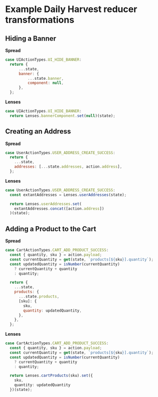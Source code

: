 # Example Daily Harvest reducer transformations

## Hiding a Banner

**Spread**

```javascript
case UIActionTypes.UI_HIDE_BANNER:
  return {
      ...state,
      banner: {
          ...state.banner,
          component: null,
      },
  };
```

**Lenses**

```typescript
case UIActionTypes.UI_HIDE_BANNER:
  return Lenses.bannerComponent.set(null)(state);
```

## Creating an Address

**Spread**

```javascript
case UserActionTypes.USER_ADDRESS_CREATE_SUCCESS:
  return {
    ...state,
    addresses: [...state.addresses, action.address],
  };
```

**Lenses**

```typescript
case UserActionTypes.USER_ADDRESS_CREATE_SUCCESS:
  const extantAddresses = Lenses.userAddresses(state);

  return Lenses.userAddresses.set(
    extantAddresses.concat([action.address])
  )(state);
```

## Adding a Product to the Cart

**Spread**

```javascript
case CartActionTypes.CART_ADD_PRODUCT_SUCCESS:
  const { quantity, sku } = action.payload;
  const currentQuantity = get(state, `products[${sku}].quantity`);
  const updatedQuantity = isNumber(currentQuantity)
    ? currentQuantity + quantity
    : quantity;

  return {
    ...state,
    products: {
      ...state.products,
      [sku]: {
        sku,
        quantity: updatedQuantity,
      },
    },
  };
```

**Lenses**

```typescript
case CartActionTypes.CART_ADD_PRODUCT_SUCCESS:
  const { quantity, sku } = action.payload;
  const currentQuantity = get(state, `products[${sku}].quantity`);
  const updatedQuantity = isNumber(currentQuantity)
    ? currentQuantity + quantity
    : quantity;

  return Lenses.cartProducts(sku).set({
    sku,
    quantity: updatedQuantity
  })(state);
```
